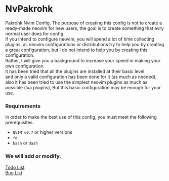 # NvPakrohk
Pakrohk Nvim Config.
The purpose of creating this config is not to create a ready-made neovim for new users, the goal is to create something that evry normal user does for config.\
If you intend to configure neovim, you will spend a lot of time collecting plugins, all neovim configurations or distributions try to help you by creating a great configuration, but I do not intend to help you by creating this configuration.\
Rather, I will give you a background to increase your speed in making your own configuration.\
It has been tried that all the plugins are installed at their basic level.\
and only a valid configuration has been done for it (as much as needed), also it has been tried to use the simplest neovim plugins as much as possible (lua plugins), But this basic configuration may be enough for your use.


### Requirements

 In order to make the best use of this config, you must meet the following prerequisites.

* `NVIM v0.7` or higher versions 
* `fd`
* `bash` or `dash`


### We will add or modify.

[Todo List](https://github.com/orgs/Pakrohk-DotFiles/projects/1/views/1)\
[Bug List](https://github.com/orgs/Pakrohk-DotFiles/projects/2/views/1)

